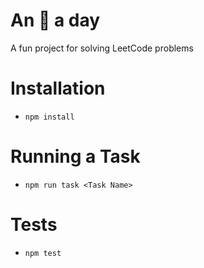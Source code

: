 # An :apple: a day
A fun project for solving LeetCode problems

# Installation
-   `npm install`

# Running a Task
-   `npm run task <Task Name>`

# Tests
-   `npm test`